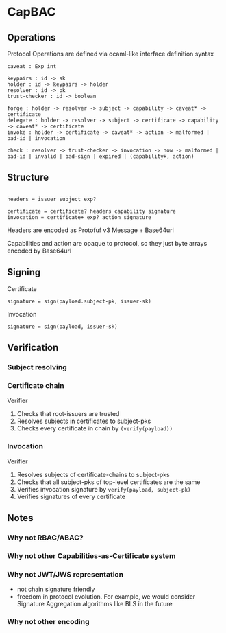# CapBAC

## Operations

Protocol Operations are defined via ocaml-like interface definition syntax

```
caveat : Exp int

keypairs : id -> sk
holder : id -> keypairs -> holder
resolver : id -> pk
trust-checker : id -> boolean

forge : holder -> resolver -> subject -> capability -> caveat* -> certificate
delegate : holder -> resolver -> subject -> certificate -> capability -> caveat* -> certificate
invoke : holder -> certificate -> caveat* -> action -> malformed | bad-id | invocation

check : resolver -> trust-checker -> invocation -> now -> malformed | bad-id | invalid | bad-sign | expired | (capability+, action)
```

## Structure

```

headers = issuer subject exp?

certificate = certificate? headers capability signature 
invocation = certificate+ exp? action signature
```

Headers are encoded as Protofuf v3 Message + Base64url

Capabilities and action are opaque to protocol, so they just byte arrays encoded by Base64url

## Signing

Certificate 

```
signature = sign(payload.subject-pk, issuer-sk)
```

Invocation

```
signature = sign(payload, issuer-sk)
```


## Verification

### Subject resolving



### Certificate chain

Verifier

1. Checks that root-issuers are trusted
2. Resolves subjects in certificates to subject-pks
3. Checks every certificate in chain by `(verify(payload))`


### Invocation

Verifier

1. Resolves subjects of certificate-chains to subject-pks
2. Checks that all subject-pks of top-level certificates are the same
3. Verifies invocation signature by `verify(payload, subject-pk)`
4. Verifies signatures of every certificate


## Notes

### Why not RBAC/ABAC?

### Why not other Capabilities-as-Certificate system

### Why not JWT/JWS representation
* not chain signature friendly
* freedom in protocol evolution. For example, we would consider Signature Aggregation algorithms like BLS in the future

### Why not other encoding

